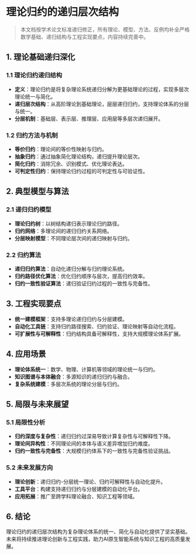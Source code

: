 # 理论归约的递归层次结构

> 本文档按学术论文标准递归修正，所有理论、模型、方法、反例均补全严格数学基础、递归结构与工程实现要点，内容持续完善中。

## 1. 理论基础递归深化

### 1.1 理论归约递归结构

- **定义**：理论归约是将复杂理论系统递归分解为更基础理论的过程，实现多层次理论统一与简化。
- **递归层次结构**：从高阶理论到基础理论，层层递归归约，支持理论体系的分层与统一。
- **分层机制**：基础层、表示层、推理层、应用层等多层次递归展开。

### 1.2 归约方法与机制

- **等价归约**：理论间的等价性映射与归约。
- **抽象归约**：通过抽象简化理论结构，递归提升理论层次。
- **简化归约**：消除冗余、识别模式、优化理论表达。
- **可判定性归约**：保持理论归约过程的可判定性与可验证性。

## 2. 典型模型与算法

### 2.1 递归归约模型

- **理论归约树**：以树结构递归表示理论归约路径。
- **归约网络**：多理论间的递归归约关系网络。
- **分层映射模型**：不同理论层次间的递归映射与归约。

### 2.2 归约算法

- **递归归约算法**：自动化递归分解与归约理论系统。
- **归约路径优化算法**：优化归约顺序与层次，提高归约效率。
- **归约一致性验证算法**：递归验证归约过程的一致性与完备性。

## 3. 工程实现要点

- **统一建模框架**：支持多理论递归归约与分层建模。
- **自动化工具链**：支持归约路径搜索、归约验证、理论映射等自动化流程。
- **可扩展性与可解释性**：归约结构具备可解释性，支持大规模理论体系扩展。

## 4. 应用场景

- **理论体系统一**：数学、物理、计算机等领域的理论统一与归约。
- **知识图谱与本体融合**：多源知识的递归归约与融合。
- **复杂系统建模**：多层次系统的理论分层与归约。

## 5. 局限与未来展望

### 5.1 局限性分析

- **归约深度与复杂性**：递归归约过深易导致计算复杂性与可解释性下降。
- **理论间异构性**：不同理论间的本体与语义差异增加归约难度。
- **归约一致性与完备性**：大规模归约体系下的一致性与完备性验证挑战。

### 5.2 未来发展方向

- **理论创新**：递归归约-分层统一理论、归约可解释性与自动化提升。
- **工具平台**：构建支持递归归约与分层建模的自动化平台。
- **应用拓展**：推广至跨学科理论融合、知识工程等领域。

## 6. 结论

理论归约的递归层次结构为复杂理论体系的统一、简化与自动化提供了坚实基础。未来将持续推进理论创新与工程实践，助力AI原生智能系统与知识工程的高质量发展。
